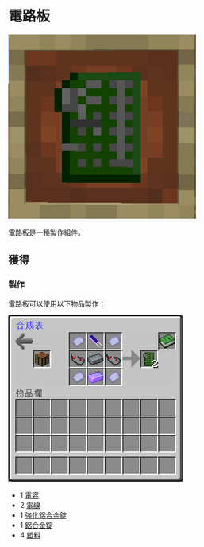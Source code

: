 # 電路板

![](<../.gitbook/assets/image (102).png>)

電路板是一種製作組件。

## 獲得

### 製作

電路板可以使用以下物品製作：

![](<../.gitbook/assets/image (193).png>)

* 1 [電容](capacitor.md)
* 2 [電線](wire.md)
* 1 [強化鋁合金錠](reinforced-aluminium-alloy-ingot.md)
* 1 [鋁合金錠](aluminium-alloy-ingot.md)
* 4 [塑料](plastic.md)
